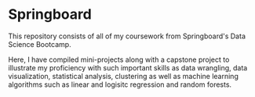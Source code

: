 # Springboard

This repository consists of all of my coursework from Springboard's Data Science Bootcamp. 

Here, I have compiled mini-projects along with a capstone project to illustrate my proficiency with such important skills as data wrangling, data visualization, statistical analysis, clustering as well as machine learning algorithms such as linear and logisitc regression and random forests.
